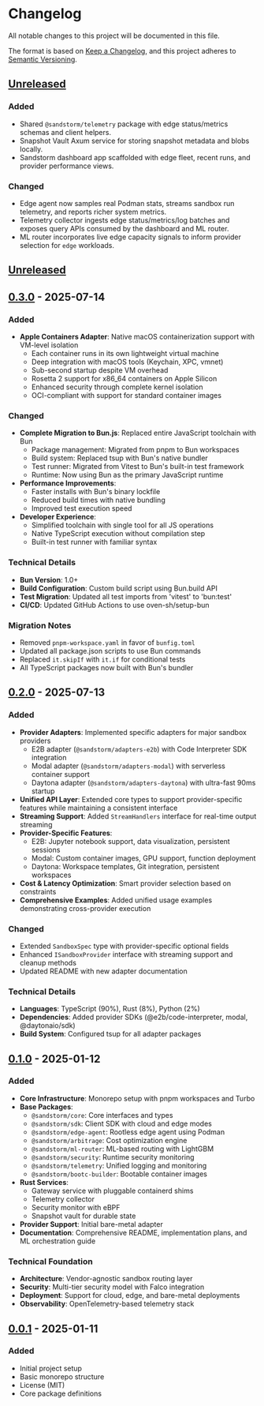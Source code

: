 # Changelog

All notable changes to this project will be documented in this file.

The format is based on [Keep a Changelog](https://keepachangelog.com/en/1.0.0/),
and this project adheres to [Semantic Versioning](https://semver.org/spec/v2.0.0.html).

## [Unreleased]

### Added
- Shared `@sandstorm/telemetry` package with edge status/metrics schemas and client helpers.
- Snapshot Vault Axum service for storing snapshot metadata and blobs locally.
- Sandstorm dashboard app scaffolded with edge fleet, recent runs, and provider performance views.

### Changed
- Edge agent now samples real Podman stats, streams sandbox run telemetry, and reports richer system metrics.
- Telemetry collector ingests edge status/metrics/log batches and exposes query APIs consumed by the dashboard and ML router.
- ML router incorporates live edge capacity signals to inform provider selection for `edge` workloads.

## [Unreleased]

## [0.3.0] - 2025-07-14

### Added
- **Apple Containers Adapter**: Native macOS containerization support with VM-level isolation
  - Each container runs in its own lightweight virtual machine
  - Deep integration with macOS tools (Keychain, XPC, vmnet)
  - Sub-second startup despite VM overhead
  - Rosetta 2 support for x86_64 containers on Apple Silicon
  - Enhanced security through complete kernel isolation
  - OCI-compliant with support for standard container images

### Changed
- **Complete Migration to Bun.js**: Replaced entire JavaScript toolchain with Bun
  - Package management: Migrated from pnpm to Bun workspaces
  - Build system: Replaced tsup with Bun's native bundler
  - Test runner: Migrated from Vitest to Bun's built-in test framework
  - Runtime: Now using Bun as the primary JavaScript runtime
- **Performance Improvements**: 
  - Faster installs with Bun's binary lockfile
  - Reduced build times with native bundling
  - Improved test execution speed
- **Developer Experience**:
  - Simplified toolchain with single tool for all JS operations
  - Native TypeScript execution without compilation step
  - Built-in test runner with familiar syntax

### Technical Details
- **Bun Version**: 1.0+
- **Build Configuration**: Custom build script using Bun.build API
- **Test Migration**: Updated all test imports from 'vitest' to 'bun:test'
- **CI/CD**: Updated GitHub Actions to use oven-sh/setup-bun

### Migration Notes
- Removed `pnpm-workspace.yaml` in favor of `bunfig.toml`
- Updated all package.json scripts to use Bun commands
- Replaced `it.skipIf` with `it.if` for conditional tests
- All TypeScript packages now built with Bun's bundler

## [0.2.0] - 2025-07-13

### Added
- **Provider Adapters**: Implemented specific adapters for major sandbox providers
  - E2B adapter (`@sandstorm/adapters-e2b`) with Code Interpreter SDK integration
  - Modal adapter (`@sandstorm/adapters-modal`) with serverless container support
  - Daytona adapter (`@sandstorm/adapters-daytona`) with ultra-fast 90ms startup
- **Unified API Layer**: Extended core types to support provider-specific features while maintaining a consistent interface
- **Streaming Support**: Added `StreamHandlers` interface for real-time output streaming
- **Provider-Specific Features**:
  - E2B: Jupyter notebook support, data visualization, persistent sessions
  - Modal: Custom container images, GPU support, function deployment
  - Daytona: Workspace templates, Git integration, persistent workspaces
- **Cost & Latency Optimization**: Smart provider selection based on constraints
- **Comprehensive Examples**: Added unified usage examples demonstrating cross-provider execution

### Changed
- Extended `SandboxSpec` type with provider-specific optional fields
- Enhanced `ISandboxProvider` interface with streaming support and cleanup methods
- Updated README with new adapter documentation

### Technical Details
- **Languages**: TypeScript (90%), Rust (8%), Python (2%)
- **Dependencies**: Added provider SDKs (@e2b/code-interpreter, modal, @daytonaio/sdk)
- **Build System**: Configured tsup for all adapter packages

## [0.1.0] - 2025-01-12

### Added
- **Core Infrastructure**: Monorepo setup with pnpm workspaces and Turbo
- **Base Packages**:
  - `@sandstorm/core`: Core interfaces and types
  - `@sandstorm/sdk`: Client SDK with cloud and edge modes
  - `@sandstorm/edge-agent`: Rootless edge agent using Podman
  - `@sandstorm/arbitrage`: Cost optimization engine
  - `@sandstorm/ml-router`: ML-based routing with LightGBM
  - `@sandstorm/security`: Runtime security monitoring
  - `@sandstorm/telemetry`: Unified logging and monitoring
  - `@sandstorm/bootc-builder`: Bootable container images
- **Rust Services**:
  - Gateway service with pluggable containerd shims
  - Telemetry collector
  - Security monitor with eBPF
  - Snapshot vault for durable state
- **Provider Support**: Initial bare-metal adapter
- **Documentation**: Comprehensive README, implementation plans, and ML orchestration guide

### Technical Foundation
- **Architecture**: Vendor-agnostic sandbox routing layer
- **Security**: Multi-tier security model with Falco integration
- **Deployment**: Support for cloud, edge, and bare-metal deployments
- **Observability**: OpenTelemetry-based telemetry stack

## [0.0.1] - 2025-01-11

### Added
- Initial project setup
- Basic monorepo structure
- License (MIT)
- Core package definitions

[Unreleased]: https://github.com/sandstorm/sandstorm/compare/v0.3.0...HEAD
[0.3.0]: https://github.com/sandstorm/sandstorm/compare/v0.2.0...v0.3.0
[0.2.0]: https://github.com/sandstorm/sandstorm/compare/v0.1.0...v0.2.0
[0.1.0]: https://github.com/sandstorm/sandstorm/compare/v0.0.1...v0.1.0
[0.0.1]: https://github.com/sandstorm/sandstorm/releases/tag/v0.0.1
